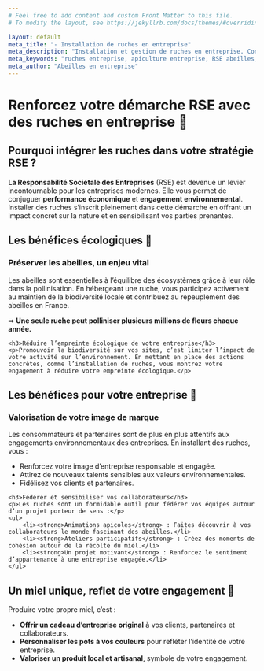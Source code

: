 ```yaml
---
# Feel free to add content and custom Front Matter to this file.
# To modify the layout, see https://jekyllrb.com/docs/themes/#overriding-theme-defaults

layout: default
meta_title: "- Installation de ruches en entreprise"
meta_description: "Installation et gestion de ruches en entreprise. Contribuez à la biodiversité avec nos solutions clé en main d'apiculture pour les entreprises."
meta_keywords: "ruches entreprise, apiculture entreprise, RSE abeilles, biodiversité entreprise, installation ruches professionnelles"
meta_author: "Abeilles en entreprise"
---
```


<h1 class="page-title">Renforcez votre démarche RSE avec des ruches en entreprise 🐝</h1>
    
<section class="default-section">
    <h2>Pourquoi intégrer les ruches dans votre stratégie RSE ?</h2>
    <p><strong>La Responsabilité Sociétale des Entreprises</strong> (RSE) est devenue un levier incontournable pour les entreprises modernes. Elle vous permet de conjuguer <strong>performance économique</strong> et <strong>engagement environnemental</strong>. Installer des ruches s’inscrit pleinement dans cette démarche en offrant un impact concret sur la nature et en sensibilisant vos parties prenantes.</p>
</section>

<section class="default-section">
    <h2>Les bénéfices écologiques 🌿</h2>
    <h3>Préserver les abeilles, un enjeu vital</h3>
    <p>Les abeilles sont essentielles à l’équilibre des écosystèmes grâce à leur rôle dans la pollinisation. En hébergeant une ruche, vous participez activement au maintien de la biodiversité locale et contribuez au repeuplement des abeilles en France.</p>
    <p>➡ <strong>Une seule ruche peut polliniser plusieurs millions de fleurs chaque année.</strong></p>
    
    <h3>Réduire l’empreinte écologique de votre entreprise</h3>
    <p>Promouvoir la biodiversité sur vos sites, c’est limiter l’impact de votre activité sur l’environnement. En mettant en place des actions concrètes, comme l’installation de ruches, vous montrez votre engagement à réduire votre empreinte écologique.</p>
</section>

<section class="default-section">
    <h2>Les bénéfices pour votre entreprise 💼</h2>
    
<h3>Valorisation de votre image de marque</h3>
    <p>Les consommateurs et partenaires sont de plus en plus attentifs aux engagements environnementaux des entreprises. En installant des ruches, vous :</p>
    <ul>
        <li>Renforcez votre image d’entreprise responsable et engagée.</li>
        <li>Attirez de nouveaux talents sensibles aux valeurs environnementales.</li>
        <li>Fidélisez vos clients et partenaires.</li>
    </ul>

    <h3>Fédérer et sensibiliser vos collaborateurs</h3>
    <p>Les ruches sont un formidable outil pour fédérer vos équipes autour d’un projet porteur de sens :</p>
    <ul>
        <li><strong>Animations apicoles</strong> : Faites découvrir à vos collaborateurs le monde fascinant des abeilles.</li>
        <li><strong>Ateliers participatifs</strong> : Créez des moments de cohésion autour de la récolte du miel.</li>
        <li><strong>Un projet motivant</strong> : Renforcez le sentiment d’appartenance à une entreprise engagée.</li>
    </ul>
</section>


<section class="default-section">
    <h2>Un miel unique, reflet de votre engagement 🍯</h2>
    <p>Produire votre propre miel, c’est :</p>
<ul>
    <li><strong>Offrir un cadeau d’entreprise original</strong> à vos clients, partenaires et collaborateurs.</li>
    <li><strong>Personnaliser les pots à vos couleurs</strong> pour refléter l’identité de votre entreprise.</li>
    <li><strong>Valoriser un produit local et artisanal</strong>, symbole de votre engagement.</li>
</ul>
</section>